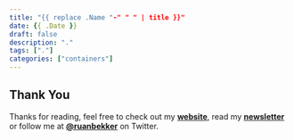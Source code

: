```yaml
---
title: "{{ replace .Name "-" " " | title }}"
date: {{ .Date }}
draft: false
description: "."
tags: ["."]
categories: ["containers"]
---
```


## Thank You

Thanks for reading, feel free to check out my **[website](https://ruan.dev)**, read my **[newsletter](http://digests.ruanbekker.com/?via=ruanbekker-blog)** or follow me at **[@ruanbekker](https://twitter.com/ruanbekker)** on Twitter.

